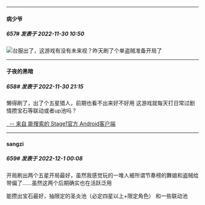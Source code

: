 

*****

####  病少爷  
##### 657#       发表于 2022-11-30 10:50

<img src="https://static.saraba1st.com/image/smiley/face2017/072.png" referrerpolicy="no-referrer">台服出了，这游戏有没有未来视？昨天刷了个单盗贼准备开局了



*****

####  子夜的黑暗  
##### 658#       发表于 2022-11-30 21:15

懒得刷了，出了个五星猎人，前期也看不出来好不好用
这游戏就每天打日常过剧情攒宝石等联动或者up池吗？

[  -- 来自 能搜索的 Stage1官方 Android客户端](https://www.coolapk.com/apk/140634)



*****

####  sangzi  
##### 659#       发表于 2022-12-1 00:08

开局刷出两个五星开局最好，虽然我感觉玩的一堆人被所谓节奏榜的舞娘和盗贼给带偏了……虽然这两个后期确实也在活跃泛用

能攒出宝石最好，抽限定的圣炎池（必定四星以上+限定角色） 和一些联动池

